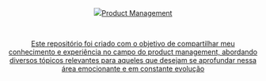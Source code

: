 <p align="center">
  <a href="https://github.com/Alvilyn/product-management/">
    <img src="./images/encabezado.png>
    <br>
  <h1 align="center">Product Management</h1>
</p>
<br>
<p align="center">Este repositório foi criado com o objetivo de compartilhar meu conhecimento e experiência no campo do product management, abordando diversos tópicos relevantes para aqueles que desejam se aprofundar nessa área emocionante e em constante evolução</p>